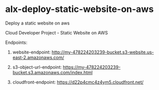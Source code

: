 # alx-deploy-static-website-on-aws
Deploy a static website on aws

Cloud Developer Project - Static Website on AWS

Endpoints:

1. website-endpoint:
	http://my-478224203239-bucket.s3-website.us-east-2.amazonaws.com/

2. s3-object-url-endpoint: 
	https://my-478224203239-bucket.s3.amazonaws.com/index.html

3. cloudfront-endpoint: 
	https://d22p4cmc4z4ym5.cloudfront.net/
